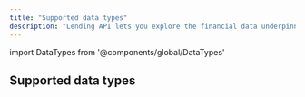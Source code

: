 ```yaml
---
title: "Supported data types"
description: "Lending API lets you explore the financial data underpinning the enhanced reports."
---
```


import DataTypes from '@components/global/DataTypes'

## Supported data types

<DataTypes product="lending" urlPrefix="/lending-api#"/>

<br/>